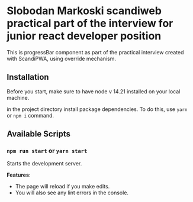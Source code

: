 # Slobodan Markoski scandiweb practical part of the interview for junior react developer position

This is progressBar component as part of the practical interview created with ScandiPWA, using override mechanism.

## Installation

Before you start, make sure to have node v 14.21 installed on your local machine.

in the project directory install package dependencies.
To do this, use `yarn` or `npm i` command.

## Available Scripts

### `npm run start` or `yarn start`

Starts the development server.

**Features**:

- The page will reload if you make edits.
- You will also see any lint errors in the console.
